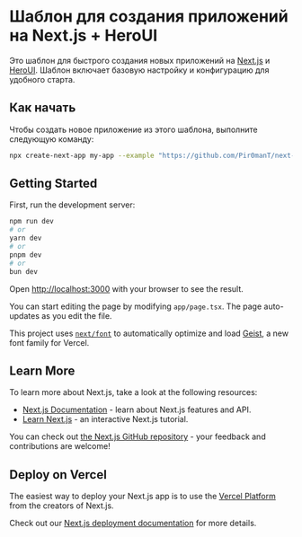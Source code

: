 # Шаблон для создания приложений на Next.js + HeroUI

Это шаблон для быстрого создания новых приложений на [Next.js](https://nextjs.org) и [HeroUI](https://www.heroui.com/?utm_source=next-app-template). Шаблон включает базовую настройку и конфигурацию для удобного старта.

## Как начать

Чтобы создать новое приложение из этого шаблона, выполните следующую команду:

```bash
npx create-next-app my-app --example "https://github.com/Pir0manT/next-hero-ui-app-template"
```

## Getting Started

First, run the development server:

```bash
npm run dev
# or
yarn dev
# or
pnpm dev
# or
bun dev
```

Open [http://localhost:3000](http://localhost:3000) with your browser to see the result.

You can start editing the page by modifying `app/page.tsx`. The page auto-updates as you edit the file.

This project uses [`next/font`](https://nextjs.org/docs/app/building-your-application/optimizing/fonts) to automatically optimize and load [Geist](https://vercel.com/font), a new font family for Vercel.

## Learn More

To learn more about Next.js, take a look at the following resources:

- [Next.js Documentation](https://nextjs.org/docs) - learn about Next.js features and API.
- [Learn Next.js](https://nextjs.org/learn) - an interactive Next.js tutorial.

You can check out [the Next.js GitHub repository](https://github.com/vercel/next.js) - your feedback and contributions are welcome!

## Deploy on Vercel

The easiest way to deploy your Next.js app is to use the [Vercel Platform](https://vercel.com/new?utm_medium=default-template&filter=next.js&utm_source=create-next-app&utm_campaign=create-next-app-readme) from the creators of Next.js.

Check out our [Next.js deployment documentation](https://nextjs.org/docs/app/building-your-application/deploying) for more details.
